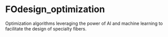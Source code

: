 # FOdesign_optimization
 Optimization algorithms leveraging the power of AI and machine learning to facilitate the design of specialty fibers.
